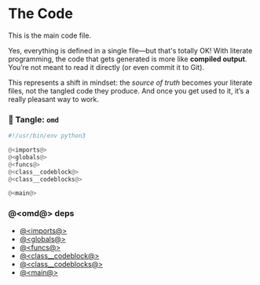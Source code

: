 # The Code

This is the main code file.

Yes, everything is defined in a single file—but that's totally OK! With literate programming, the code that gets generated is more like **compiled output**. You’re not meant to read it directly (or even commit it to Git).

This represents a shift in mindset: the *source of truth* becomes your literate files, not the tangled code they produce. And once you get used to it, it’s a really pleasant way to work.

### 🔗 Tangle: `omd`

```python {tangle=omd}
#!/usr/bin/env python3

@<imports@>
@<globals@>
@<funcs@>
@<class__codeblock@>
@<class__codeblocks@>

@<main@>
```

### @<omd@> deps

- [@<imports@>](imports.o.md)
- [@<globals@>](globals.o.md)
- [@<funcs@>](funcs.o.md)
- [@<class__codeblock@>](class_code_block.o.md)
- [@<class__codeblocks@>](class_code_blocks.o.md)
- [@<main@>](main.o.md)
